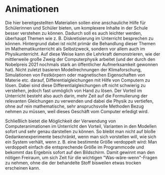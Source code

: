 # Animationen

Die hier bereitgestellten Materialien sollen eine anschauliche Hilfe für Schülerinnen und Schüler bieten, um komplexere Inhalte in der Schule besser verstehen zu können.
Dadurch soll es auch leichter werden, überhaupt Themen wie z. B. Diskretisierung im Unterricht besprechen zu können. Hintergrund dabei ist nicht primär die Behandlung dieser Themen im Mathematikunterricht als Selbstzweck, sondern vor allem auch im Physikunterricht.
Auf diese Weise kann die Lehrkraft demonstrieren, wie der mittlerweile große Zweig der Computerphysik arbeitet (und der durch den Nobelpreis 2021 nochmals stark an öffentlicher Aufmerksamkeit gewonnen hat). Nicht zuletzt basieren Modellrechnungen der Klimaforschung, Simulationen von Festkörpern oder magnetischen Eigenschaften von Materie etc. darauf, Differentialgleichungen mit Hilfe von Computern zu lösen.
Dabei sind diese Differentialgleichungen oft nicht schwierig zu verstehen, jedoch fast unmöglich von Hand zu lösen. Der Vorteil im Unterricht besteht also auch darin, mehr Zeit auf die Formulierung der relevanten Gleichungen zu verwenden und dabei die Physik zu vertiefen, ohne auf rein mathematische, sehr anspruchsvolle Methoden Bezug nehmen zu müssen, weil dieses Geschäft vom Computer erledigt wird.

Schließlich bietet die  Möglichkeit der Verwendung von Computeranimationen im Unterricht den Vorteil, Varianten in den Modellen sofort und sehr genau darstellen zu können. So bleibt man nicht auf bloße Gedankenexperimente beschränkt, wenn man sich vorstellen will, wie sich ein System verhält, wenn z. B. eine bestimmte Größe verdoppelt wird: Man verdoppelt einfach die entsprechende Größe im Programmcode und bekommt das Ergebnis sofort auf den Bildschirm. Damit gewinnt man den nötigen Freiraum, um sich Zeit für die wichtigen "Was-wäre-wenn"-Fragen zu nehmen, ohne die der behandelte Stoff bisweilen etwas trocken erscheinen kann.
